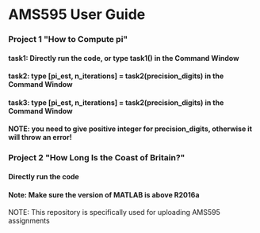 # AMS595 User Guide

### Project 1 "How to Compute pi"
#### task1: Directly run the code, or type task1() in the Command Window
#### task2: type [pi_est, n_iterations] = task2(precision_digits) in the Command Window
#### task3: type [pi_est, n_iterations] = task2(precision_digits) in the Command Window
#### NOTE: you need to give positive integer for precision_digits, otherwise it will throw an error!

### Project 2 "How Long Is the Coast of Britain?"
#### Directly run the code
#### Note: Make sure the version of MATLAB is above R2016a

NOTE: This repository is specifically used for uploading AMS595 assignments
